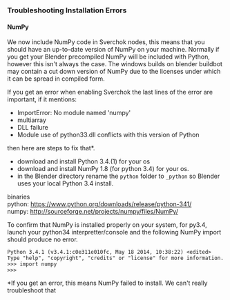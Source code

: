 ### Troubleshooting Installation Errors

#### NumPy

We now include NumPy code in Sverchok nodes, this means that you should have an up-to-date version of NumPy on your machine. Normally if you get your Blender precompiled NumPy will be included with Python, however this isn't always the case. The windows builds on blender buildbot may contain a cut down version of NumPy due to the licenses under which it can be spread in compiled form.

If you get an error when enabling Sverchok the last lines of the error are important, if it mentions:   

-  ImportError: No module named 'numpy'
-  multiarray
-  DLL failure
-  Module use of python33.dll conflicts with this version of Python

then here are steps to fix that*.  

- download and install Python 3.4.(1) for your os
- download and install NumPy 1.8 (for python 3.4) for your os.
- in the Blender directory rename the `python` folder to `_python` so Blender uses your local Python 3.4 install.  
    
binaries  
python: https://www.python.org/downloads/release/python-341/  
numpy: http://sourceforge.net/projects/numpy/files/NumPy/  

To confirm that NumPy is installed properly on your system, for py3.4, launch your python34 interpretter/console and the following NumPy import should produce no error.


```
Python 3.4.1 (v3.4.1:c0e311e010fc, May 18 2014, 10:38:22) <edited>
Type "help", "copyright", "credits" or "license" for more information.
>>> import numpy
>>> 
```

*If you get an error, this means NumPy failed to install. We can't really troubleshoot that